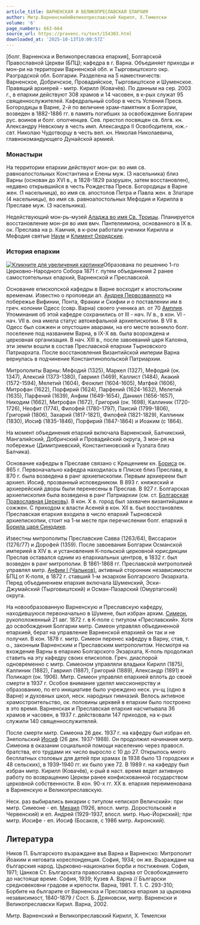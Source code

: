 ```yaml
---
article_title: ВАРНЕНСКАЯ И ВЕЛИКОПРЕСЛАВСКАЯ ЕПАРХИЯ
author: Митр.ВарненскийиВеликопреславский Кирилл, Х.Темелски
volume: '6'
page_numbers: 663-664
source_url: https://pravenc.ru/text/154303.html
downloaded_at: '2025-10-13T10:00:57Z'
---
```


[болг. Варненска и Великопреславска епархия], Болгарской Православной Церкви (БПЦ); кафедра в г. Варна. Объединяет приходы и мон-ри на территории Варненской обл. и Тырговиштского окр. Разградской обл. Болгарии. Разделена на 5 наместничеств: Варненское, Добричское, Провадийское, Тырговиштское и Шуменское. Правящий архиерей - митр. Кирилл (Ковачёв). По данным на сер. 2003 г., в епархии действуют 308 храмов и 14 часовен, в к-рых служат 95 священнослужителей. Кафедральный собор в честь Успения Пресв. Богородицы в Варне, 2-й по величине храм-памятник в Болгарии, возведен в 1882-1886 гг. в память погибших за освобождение Болгарии рус. воинов и болг. ополченцев. Сев. престол посвящен св. блгв. кн. Александру Невскому в честь имп. Александра II Освободителя, юж.- свт. Николаю Чудотворцу в честь вел. кн. Николая Николаевича, главнокомандующего Дунайской армией.

### Монастыри

На территории епархии действуют мон-ри: во имя св. равноапостольных Константина и Елены муж. (3 насельника) близ Варны (основан до XVI в., в 1828-1829 разрушен, затем восстановлен), недавно открывшийся в честь Рождества Пресв. Богородицы в Варне жен. (1 насельница), во имя св. апостолов Петра и Павла жен. в Златаре (4 насельницы), во имя св. равноапостольных Мефодия и Кирилла в Преславе муж. (3 насельника).

Недействующий мон-рь-музей [Аладжа во имя Св. Троицы](<https://pravenc.ru/text/Аладжа во имя Св  Троицы.html>). Планируется восстановление мон-ря во имя вмч. Пантелеимона, основанного в IX в. ок. Преслава на р. Камчия, в к-ром работали ученики Кирилла и Мефодия святые [Наум](https://pravenc.ru/text/Наум.html) и [Климент Охридские](<https://pravenc.ru/text/Климент Охридские.html>).

### История епархии

[![](https://pravenc.ru/data/769/460/1234/i200.jpg "Кликните для увеличения картинки")](https://pravenc.ru/data/769/460/1234/i800.jpg)Образована по решению 1-го Церковно-Народного Собора 1871 г. путем объединения 2 ранее самостоятельных епархий, Варненской и Преславской.

Основание епископской кафедры в Варне восходит к апостольским временам. Известно о проповеди ап. [Андрея Первозванного](<https://pravenc.ru/text/Андрея Первозванного.html>) на побережье Вифинии, Понта, Фракии и Скифии и о поставлении им в греч. колонии Одесс (совр. Варна) своего ученика ап. от 70 [Амплия](https://pravenc.ru/text/Амплия.html). Упоминания об этой кафедре сохранились от III - нач. IV в., в кон. VI - нач. VII в. она имела статус автокефальной архиепископии. В VII в. Одесс был сожжен и опустошен аварами, на его месте возникло болг. поселение под названием Варна, в IX-X вв. была возрождена и церковная организация. В нач. XIII в., после завоеваний царя Калояна, эти земли вошли в состав Преславской епархии Тырновского Патриархата. После восстановления Византийской империи Варна вернулась в подчинение Константинопольской Патриархии.

Митрополиты Варны: Мефодий (1325), Маркел (1327), Мефодий (ок. 1347), Алексий (1373-1380), Гавриил (1469), Каллист (1484), Акакий (1572-1594), Мелетий (1604), Феоклит (1604-1605), Матфей (1606), Митрофан (1622), Порфирий (1624), Парфений (1624-1632), Мелетий (1635), Парфений (1639), Анфим (1649-1654), Даниил (1656-1657), Никодим (1662), Митрофан (1672), Григорий (ок. 1698), Каллиник (1720-1726), Неофит (1774), Филофей (1780-1797), Паисий (1799-1806), Григорий (1806), Захарий (1817-1821), Филофей (1821-1829), Каллиник (1830), Иосиф (1835-1846), Порфирий (1847-1864) и Иоаким (с 1864).

На момент объединения епархий включала Варненский, Балчикский, Мангалийский, Добричский и Провадийский округа, 3 мон-ря на побережье (Димитриевский, Константиновский и Тузлата близ Балчика).

Основание кафедры в Преславе связано с Крещением кн. [Бориса](https://pravenc.ru/text/Борис.html) ок. 865 г. Первоначально кафедра находилась в Плиске близ Преслава, в 870 г. была возведена в ранг архиепископии. Первым архиереем был архиеп. Иосиф, прозванный исповедником. В 893 г. княжеский и архиерейский дворы были перенесены в Преслав. В 927 г. Болгарская архиепископия была возведена в ранг Патриархии (см. ст. [Болгарская Православная Церковь](<https://pravenc.ru/text/Болгарская Православная Церковь.html>)). В кон. Х в. город был захвачен византийцами и сожжен. С приходом к власти Асеней в кон. XII в. был восстановлен. Преславская епархия входила в число епархий Тырновской архиепископии, стоит на 1-м месте при перечислении болг. епархий в [Борила царя Синодике](<https://pravenc.ru/text/Борила царя Синодике.html>).

Известны митрополиты Преславские Савва (1263/64), Виссарион (1276/77) и Дорофей (1359). После завоевания Болгарии Османской империей в XIV в. и установления К-польской церковной юрисдикции Преслав оставался одним из епархиальных центров, в 1832 г. был возведен в ранг митрополии. В 1861-1868 гг. Преславской митрополией управлял митр. [Анфим I (Чалыков)](<https://pravenc.ru/text/Анфим I (Чалыков).html>), активный сторонник независимости БПЦ от К-поля, в 1872 г. ставший 1-м экзархом Болгарского Экзархата. Перед объединением епархия включала Шуменский, Эски-Джумайский (Тырговиштский) и Осман-Пазарский (Омуртагский) округа.

На новообразованную Варненскую и Преславскую кафедру, находившуюся первоначально в Шумене, был избран архим. [Симеон](https://pravenc.ru/text/Симеон.html), рукоположенный 21 авг. 1872 г. в К-поле с титулом «Преславский». Хотя до освобождения Болгарии митр. Симеон управлял объединенной епархией, берат на управление Варненской епархией он так и не получил. В кон. 1878 г. митр. Симеон перенес кафедру в Варну, став, т. о., законным Варненским и Преславским митрополитом. Несмотря на вхождение Варны в епархию Болгарского Экзархата, К-поль продолжал ставить на эту кафедру своих епископов. Греч. диаспорой одновременно с митр. Симеоном управляли владыки Кирилл (1875), Каллиник (1882), Гавриил (1887), Григорий (1889), Александр (1891) и Поликарп (ок. 1906). Митр. Симеон управлял епархией вплоть до своей смерти в 1937 г. Особое внимание уделял миссионерству и образованию, по его инициативе было учреждено неск. уч-щ (одно в Варне) и духовных школ, неск. народных гимназий. Велось активное храмостроительство, ок. половины церквей в епархии было построено в это время. Варненская и Преславская епархия насчитывала 36 храмов и часовен, в 1937 г. действовали 147 приходов, на к-рых служили 140 священнослужителей.

После смерти митр. Симеона 26 дек. 1937 г. на кафедру был избран еп. Знепольский [Иосиф](https://pravenc.ru/text/Иосиф.html) (26 дек. 1937-1988). Он продолжил начинания митр. Симеона в оказании социальной помощи населению через правосл. братства, его трудами их число выросло с 10 до 27. Открылось много бесплатных столовых для детей при храмах (в 1938 было 13 городских и 48 сельских), в 1939-1940 гг. их было уже 72. В 1989 г. на кафедру был избран митр. Кирилл (Ковачёв), к-рый в наст. время ведет активную работу по возвращению Церкви ранее конфискованной государством церковной собственности. В кон. 90-х гг. ХХ в. епархия переименована в Варненскую и Великопреславскую.

Неск. раз выбирались викарии с титулом «епископ Величский»: при митр. Симеоне - еп. [Михаил](https://pravenc.ru/text/Михаил.html) (1926, впосл. митр. Доростольский и Червенский) и еп. Андрей (1929-1937, впосл. митр. Нью-Йоркский); при митр. Иосифе - еп. Иосиф (Босаков, с 1986 митр. Акронский).

## Литература

Ников П. Българското възраждане във Варна и Варненско: Митрополит Йоаким и неговата кореспонденция. София, 1934; он же. Възраждане на българския народ. Църковно-национални борби и постижения. София, 1971; Цанков Ст. Българската православна църква от Освобождението до настояще време. София, 1939; Кузев А. Варна // Български средновековни градове и крепости. Варна, 1981. Т. 1. С. 293-310; Борбите на българите от Варненска и Преславска епархия за църковна независимост, 1840-1879 / Сост. Б. Дряновски, митр. Варненски и Великопреславски Кирил. Варна, 2002.

Митр.  Варненский   и   Великопреславский Кирилл,   Х.  Темелски
